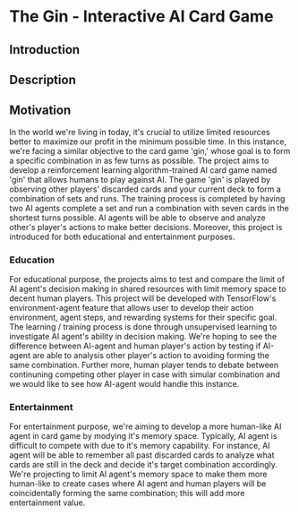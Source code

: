 # The Gin - Interactive AI Card Game

## Introduction

## Description

## Motivation
In the world we're living in today, it's crucial to utilize limited resources better to maximize our profit in the minimum possible time. In this instance, we're facing a similar objective to the card game 'gin,' whose goal is to form a specific combination in as few turns as possible. The project aims to develop a reinforcement learning algorithm-trained AI card game named 'gin' that allows humans to play against AI. The game 'gin' is played by observing other players' discarded cards and your current deck to form a combination of sets and runs. The training process is completed by having two AI agents complete a set and run a combination with seven cards in the shortest turns possible. AI agents will be able to observe and analyze other's player's actions to make better decisions. Moreover, this project is introduced for both educational and entertainment purposes.

### Education
For educational purpose, the projects aims to test and compare the limit of AI agent's decision making in shared resources with limit memory space to decent human players. This project will be developed with TensorFlow's environment-agent feature that allows user to develop their action environment, agent steps, and rewarding systems for their specific goal. The learning / training process is done through unsupervised learning to investigate AI agent's ability in decision making. We're hoping to see the difference between AI-agent and human player's action by testing if AI-agent are able to analysis other player's action to avoiding forming the same combination. Further more, human player tends to debate between continuning competing other player in case with simular combination and we would like to see how AI-agent would handle this instance. 

### Entertainment
For entertainment purpose, we're aiming to develop a more human-like AI agent in card game by modying it's memory space. Typically, AI agent is difficult to compete with due to it's memory capability. For instance, AI agent will be able to remember all past discarded cards to analyze what cards are still in the deck and decide it's target combination accordingly. We're projecting to limit AI agent's memory space to make them more human-like to create cases where AI agent and human players will be coincidentally forming the same combination; this will add more entertainment value. 


